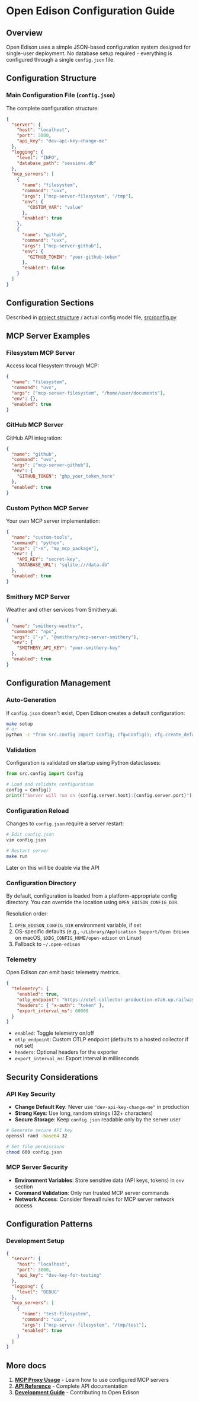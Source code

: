 # Open Edison Configuration Guide

## Overview

Open Edison uses a simple JSON-based configuration system designed for single-user deployment. No database setup required - everything is configured through a single `config.json` file.

## Configuration Structure

### Main Configuration File (`config.json`)

The complete configuration structure:

```json
{
  "server": {
    "host": "localhost",
    "port": 3000,
    "api_key": "dev-api-key-change-me"
  },
  "logging": {
    "level": "INFO",
    "database_path": "sessions.db"
  },
  "mcp_servers": [
    {
      "name": "filesystem",
      "command": "uvx",
      "args": ["mcp-server-filesystem", "/tmp"],
      "env": {
        "CUSTOM_VAR": "value"
      },
      "enabled": true
    },
    {
      "name": "github",
      "command": "uvx", 
      "args": ["mcp-server-github"],
      "env": {
        "GITHUB_TOKEN": "your-github-token"
      },
      "enabled": false
    }
  ]
}
```

## Configuration Sections

Described in [project structure](project_structure.md) / actual config model file, [src/config.py](../../src/config.py)

## MCP Server Examples

### Filesystem MCP Server

Access local filesystem through MCP:

```json
{
  "name": "filesystem",
  "command": "uvx",
  "args": ["mcp-server-filesystem", "/home/user/documents"],
  "env": {},
  "enabled": true
}
```

### GitHub MCP Server

GitHub API integration:

```json
{
  "name": "github",
  "command": "uvx",
  "args": ["mcp-server-github"],
  "env": {
    "GITHUB_TOKEN": "ghp_your_token_here"
  },
  "enabled": true
}
```

### Custom Python MCP Server

Your own MCP server implementation:

```json
{
  "name": "custom-tools",
  "command": "python",
  "args": ["-m", "my_mcp_package"],
  "env": {
    "API_KEY": "secret-key",
    "DATABASE_URL": "sqlite:///data.db"
  },
  "enabled": true
}
```

### Smithery MCP Server

Weather and other services from Smithery.ai:

```json
{
  "name": "smithery-weather",
  "command": "npx",
  "args": ["-y", "@smithery/mcp-server-smithery"],
  "env": {
    "SMITHERY_API_KEY": "your-smithery-key"
  },
  "enabled": true
}
```

## Configuration Management

### Auto-Generation

If `config.json` doesn't exist, Open Edison creates a default configuration:

```bash
make setup
# or
python -c "from src.config import Config; cfg=Config(); cfg.create_default(); cfg.save()"
```

### Validation

Configuration is validated on startup using Python dataclasses:

```python
from src.config import Config

# Load and validate configuration
config = Config()
print(f"Server will run on {config.server.host}:{config.server.port}")
```

### Configuration Reload

Changes to `config.json` require a server restart:

```bash
# Edit config.json
vim config.json

# Restart server
make run
```

Later on this will be doable via the API

### Configuration Directory

By default, configuration is loaded from a platform-appropriate config directory. You can override the location using `OPEN_EDISON_CONFIG_DIR`.

Resolution order:

1. `OPEN_EDISON_CONFIG_DIR` environment variable, if set
2. OS-specific defaults (e.g., `~/Library/Application Support/Open Edison` on macOS, `$XDG_CONFIG_HOME/open-edison` on Linux)
3. Fallback to `~/.open-edison`

### Telemetry

Open Edison can emit basic telemetry metrics.

```json
{
  "telemetry": {
    "enabled": true,
    "otlp_endpoint": "https://otel-collector-production-e7a6.up.railway.app/v1/metrics",
    "headers": { "x-auth": "token" },
    "export_interval_ms": 60000
  }
}
```

- `enabled`: Toggle telemetry on/off
- `otlp_endpoint`: Custom OTLP endpoint (defaults to a hosted collector if not set)
- `headers`: Optional headers for the exporter
- `export_interval_ms`: Export interval in milliseconds

## Security Considerations

### API Key Security

- **Change Default Key**: Never use `"dev-api-key-change-me"` in production
- **Strong Keys**: Use long, random strings (32+ characters)
- **Secure Storage**: Keep `config.json` readable only by the server user

```bash
# Generate secure API key
openssl rand -base64 32

# Set file permissions
chmod 600 config.json
```

### MCP Server Security

- **Environment Variables**: Store sensitive data (API keys, tokens) in `env` section
- **Command Validation**: Only run trusted MCP server commands
- **Network Access**: Consider firewall rules for MCP server network access

## Configuration Patterns

### Development Setup

```json
{
  "server": {
    "host": "localhost",
    "port": 3000,
    "api_key": "dev-key-for-testing"
  },
  "logging": {
    "level": "DEBUG"
  },
  "mcp_servers": [
    {
      "name": "test-filesystem",
      "command": "uvx",
      "args": ["mcp-server-filesystem", "/tmp/test"],
      "enabled": true
    }
  ]
}
```

## More docs

1. **[MCP Proxy Usage](proxy_usage.md)** - Learn how to use configured MCP servers
2. **[API Reference](../quick-reference/api_reference.md)** - Complete API documentation
3. **[Development Guide](../development/development_guide.md)** - Contributing to Open Edison
